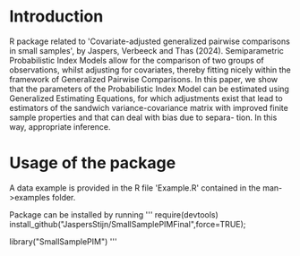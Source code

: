 # Introduction

R package related to 'Covariate-adjusted generalized pairwise comparisons in small samples', by Jaspers, Verbeeck and Thas (2024). Semiparametric Probabilistic Index Models allow for the comparison of two groups of observations, whilst adjusting for covariates, thereby fitting nicely within the framework of Generalized Pairwise Comparisons. In this paper, we
show that the parameters of the Probabilistic Index Model can be estimated using Generalized Estimating Equations, for which adjustments exist that lead to estimators of the
sandwich variance-covariance matrix with improved finite sample properties and that can deal with bias due to separa-
tion. In this way, appropriate inference.

# Usage of the package

A data example is provided in the R file 'Example.R' contained in the man->examples folder.

Package can be installed by running
'''
require(devtools)
install_github("JaspersStijn/SmallSamplePIMFinal",force=TRUE);

library("SmallSamplePIM")
'''
